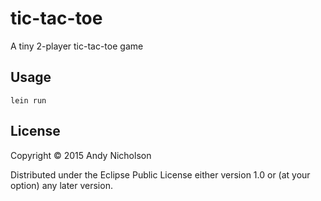 # tic-tac-toe

A tiny 2-player tic-tac-toe game

## Usage

`lein run`

## License

Copyright © 2015 Andy Nicholson

Distributed under the Eclipse Public License either version 1.0 or (at
your option) any later version.
